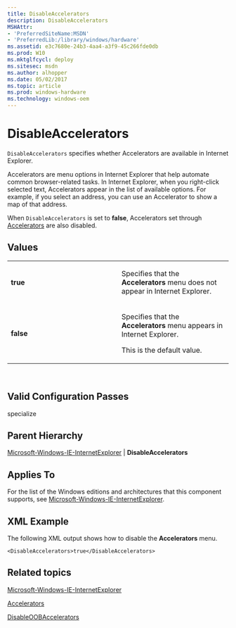 ```yaml
---
title: DisableAccelerators
description: DisableAccelerators
MSHAttr:
- 'PreferredSiteName:MSDN'
- 'PreferredLib:/library/windows/hardware'
ms.assetid: e3c7680e-24b3-4aa4-a3f9-45c266fde0db
ms.prod: W10
ms.mktglfcycl: deploy
ms.sitesec: msdn
ms.author: alhopper
ms.date: 05/02/2017
ms.topic: article
ms.prod: windows-hardware
ms.technology: windows-oem
---
```


# DisableAccelerators


`DisableAccelerators` specifies whether Accelerators are available in Internet Explorer.

Accelerators are menu options in Internet Explorer that help automate common browser-related tasks. In Internet Explorer, when you right-click selected text, Accelerators appear in the list of available options. For example, if you select an address, you can use an Accelerator to show a map of that address.

When `DisableAccelerators` is set to **false**, Accelerators set through [Accelerators](microsoft-windows-ie-internetexplorer-accelerators.md) are also disabled.

## Values


<table>
<colgroup>
<col width="50%" />
<col width="50%" />
</colgroup>
<tbody>
<tr class="odd">
<td><p><strong>true</strong></p></td>
<td><p>Specifies that the <strong>Accelerators</strong> menu does not appear in Internet Explorer.</p></td>
</tr>
<tr class="even">
<td><p><strong>false</strong></p></td>
<td><p>Specifies that the <strong>Accelerators</strong> menu appears in Internet Explorer.</p>
<p>This is the default value.</p></td>
</tr>
</tbody>
</table>

 

## Valid Configuration Passes


specialize

## Parent Hierarchy


[Microsoft-Windows-IE-InternetExplorer](microsoft-windows-ie-internetexplorer.md) | **DisableAccelerators**

## Applies To


For the list of the Windows editions and architectures that this component supports, see [Microsoft-Windows-IE-InternetExplorer](microsoft-windows-ie-internetexplorer.md).

## XML Example


The following XML output shows how to disable the **Accelerators** menu.

``` syntax
<DisableAccelerators>true</DisableAccelerators>
```

## Related topics


[Microsoft-Windows-IE-InternetExplorer](microsoft-windows-ie-internetexplorer.md)

[Accelerators](microsoft-windows-ie-internetexplorer-accelerators.md)

[DisableOOBAccelerators](microsoft-windows-ie-internetexplorer-disableoobaccelerators.md)

 

 







